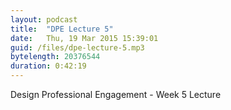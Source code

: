 ```yaml
---
layout: podcast
title:  "DPE Lecture 5"
date:   Thu, 19 Mar 2015 15:39:01
guid: /files/dpe-lecture-5.mp3
bytelength: 20376544
duration: 0:42:19
---
```

Design Professional Engagement - Week 5 Lecture